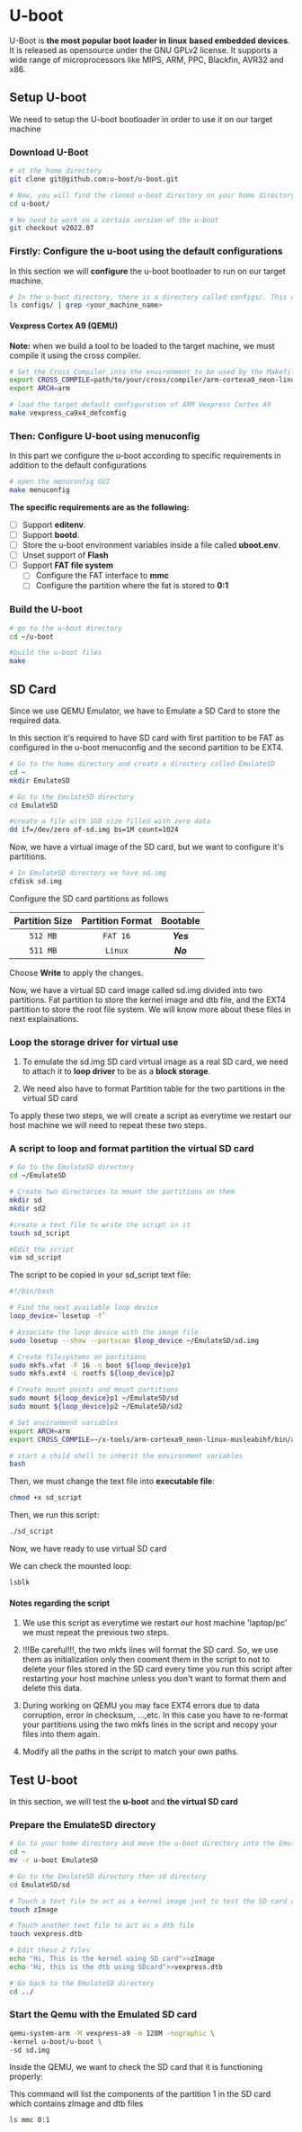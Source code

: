 # U-boot

U-Boot is **the most popular boot loader in** **linux** **based embedded devices**. It is released as opensource under the GNU GPLv2 license. It supports a wide range of microprocessors like MIPS, ARM, PPC, Blackfin, AVR32 and x86.

## Setup U-boot

We need to setup the U-boot bootloader in order to use it on our target machine

### Download U-Boot

```bash
# at the home directory
git clone git@github.com:u-boot/u-boot.git

# Now, you will find the cloned u-boot directory on your home directory
cd u-boot/

# We need to work on a certain version of the u-boot
git checkout v2022.07
```

### **Firstly:** Configure the u-boot using the default configurations 

In this section we will **configure** the u-boot bootloader to run on our target machine.

```bash
# In the u-boot directory, there is a directory called configs/. This directory contains most of target machines default configurations.
ls configs/ | grep <your_machine_name>
```

#### Vexpress Cortex A9 (QEMU)

**Note:** when we build a tool to be loaded to the target machine, we must compile it using the cross compiler.

```bash
# Set the Cross Compiler into the environment to be used by the Makefile of the u-boot
export CROSS_COMPILE=path/to/your/cross/compiler/arm-cortexa9_neon-linux-musleabihf-
export ARCH=arm

# load the target default configuration of ARM Vexpress Cortex A9
make vexpress_ca9x4_defconfig
```

### **Then:** Configure U-boot using menuconfig

In this part we configure the u-boot according to specific requirements in addition to the default configurations

```bash
# open the menuconfig GUI
make menuconfig
```

**The specific requirements are as the following:**

- [ ] Support **editenv**.
- [ ] Support **bootd**.
- [ ] Store the u-boot environment variables inside a file called **uboot.env**.
- [ ] Unset support of **Flash**
- [ ] Support **FAT file system**
  - [ ] Configure the FAT interface to **mmc**
  - [ ] Configure the partition where the fat is stored to **0:1**

### Build the U-boot 

```bash
# go to the u-boot directory
cd ~/u-boot

#build the u-boot files
make
```

## SD Card

Since we use QEMU Emulator, we have to Emulate a SD Card to store the required data. 

In this section it's required to have SD card with first partition to be FAT as configured in the u-boot menuconfig and the second partition to be EXT4.

```bash
# Go to the home directory and create a directory called EmulateSD
cd ~
mkdir EmulateSD

# Go to the EmulateSD directory
cd EmulateSD

#create a file with 1GB size filled with zero data
dd if=/dev/zero of-sd.img bs=1M count=1024
```

Now, we have a virtual image of the SD card, but we want to configure it's partitions.

```bash
# In EmulateSD directory we have sd.img
cfdisk sd.img
```

Configure the SD card partitions as follows

| Partition Size | Partition Format | Bootable  |
| :------------: | :--------------: | :-------: |
|    `512 MB`    |     `FAT 16`     | ***Yes*** |
|    `511 MB`    |     `Linux`      | ***No***  |

Choose **Write** to apply the changes.

Now, we have a virtual SD card image called sd.img divided into two partitions. Fat partition to store the kernel image and dtb file, and the EXT4 partition to store the root file system. We will know more about these files in next explainations.

### Loop the storage driver for virtual use

1. To emulate the sd.img SD card virtual image as a real SD card, we need to attach it to **loop driver** to be as a **block storage**.

2. We need also have to format Partition table for the two partitions in the virtual SD card

To apply these two steps, we will create a script as everytime we restart our host machine we will need to repeat these two steps.

### A script to loop and format partition the virtual SD card

```bash
# Go to the EmulateSD directory
cd ~/EmulateSD

# Create two directories to mount the partitions on them
mkdir sd
mkdir sd2

#create a text file to write the script in it
touch sd_script

#Edit the script
vim sd_script
```

The script to be copied in your sd_script text file:

```bash
#!/bin/bash

# Find the next available loop device
loop_device=`losetup -f`

# Associate the loop device with the image file
sudo losetup --show --partscan $loop_device ~/EmulateSD/sd.img

# Create filesystems on partitions
sudo mkfs.vfat -F 16 -n boot ${loop_device}p1
sudo mkfs.ext4 -L rootfs ${loop_device}p2

# Create mount points and mount partitions
sudo mount ${loop_device}p1 ~/EmulateSD/sd
sudo mount ${loop_device}p2 ~/EmulateSD/sd2

# Set environment variables
export ARCH=arm
export CROSS_COMPILE=~/x-tools/arm-cortexa9_neon-linux-musleabihf/bin/arm-cortexa9_neon-linux-musleabihf-

# start a child shell to inherit the environment variables
bash
```

Then, we must change the text file into **executable file**:

```bash
chmod +x sd_script
```
Then, we run this script:

```bash
./sd_script
```

Now, we have ready to use virtual SD card

We can check the mounted loop:

```bash
lsblk
```
#### Notes regarding the script

1. We use this script as everytime we restart our host machine 'laptop/pc' we must repeat the previous two steps.

2. !!!Be careful!!!, the two mkfs lines will format the SD card. So, we use them as initialization only then cooment them in the script to not to delete your files stored in the SD card every time you run this script after restarting your host machine unless you don't want to format them and delete this data.

3. During working on QEMU you may face EXT4 errors due to data corruption, error in checksum, ...,etc. In this case you have to re-format your partitions using the two mkfs lines in the script and recopy your files into them again.

4. Modify all the paths in the script to match your own paths.

## Test U-boot

In this section, we will test the **u-boot** and **the virtual SD card**

### Prepare the EmulateSD directory

```bash
# Go to your home directory and move the u-boot directory into the EmulateSD directory
cd ~
mv -r u-boot EmulateSD

# Go to the EmulateSD directory then sd directory
cd EmulateSD/sd

# Touch a text file to act as a kernel image just to test the SD card and u-boot
touch zImage

# Touch another text file to act as a dtb file 
touch vexpress.dtb

# Edit these 2 files
echo "Hi, This is the kernel using SD card">>zImage
echo "Hi, this is the dtb using SDcard">>vexpress.dtb

# Go back to the EmulateSD directory
cd ../
```

### Start the Qemu with the **Emulated SD card**

```bash
qemu-system-arm -M vexpress-a9 -m 128M -nographic \
-kernel u-boot/u-boot \
-sd sd.img
```

Inside the QEMU, we want to check the SD card that it is functioning properly:

This command will list the components of the partition 1 in the SD card which contains zImage and dtb files

```bash
ls mmc 0:1
```













































































